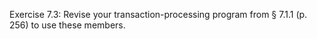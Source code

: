 Exercise 7.3: Revise your transaction-processing program from § 7.1.1 (p. 256) to use
these members.